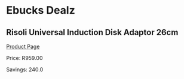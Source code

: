 
# Ebucks Dealz
## Risoli Universal Induction Disk Adaptor 26cm
[Product Page](https://www.ebucks.com/web/shop/productSelected.do?prodId=1162576111&catId=1157659933)

Price: R959.00

Savings: 240.0


	